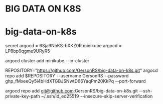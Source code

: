 # BIG DATA ON K8S 
# big-data-on-k8s

secret argocd = 6Sja9NhKS-bXKZ0R
minikube argocd = LP8bp9qgme9URyR5

argocd cluster add minikube --in-cluster

REPOSITORY="https://github.com/GersonRS/big-data-on-k8s.git"
argocd repo add $REPOSITORY --username GersonRS --password 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 --port-forward

argocd repo add git@github.com:GersonRS/big-data-on-k8s.git --ssh-private-key-path ~/.ssh/id_ed25519 --insecure-skip-server-verification